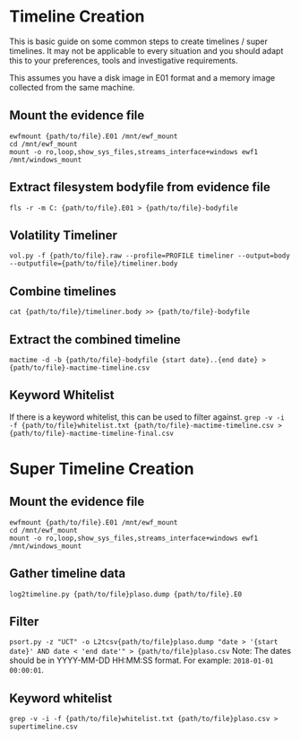 # Timeline Creation
This is basic guide on some common steps to create timelines / super timelines.
It may not be applicable to every situation and you should adapt this to your preferences, tools and investigative requirements.

This assumes you have a disk image in E01 format and a memory image collected from the same machine.

## Mount the evidence file
```shell
ewfmount {path/to/file}.E01 /mnt/ewf_mount
cd /mnt/ewf_mount
mount -o ro,loop,show_sys_files,streams_interface+windows ewf1 /mnt/windows_mount
```

## Extract filesystem bodyfile from evidence file
```fls -r -m C: {path/to/file}.E01 > {path/to/file}-bodyfile```

## Volatility Timeliner
```vol.py -f {path/to/file}.raw --profile=PROFILE timeliner --output=body --outputfile={path/to/file}/timeliner.body```

## Combine timelines
```cat {path/to/file}/timeliner.body >> {path/to/file}-bodyfile```

## Extract the combined timeline
```mactime -d -b {path/to/file}-bodyfile {start date}..{end date} > {path/to/file}-mactime-timeline.csv```

## Keyword Whitelist
If there is a keyword whitelist, this can be used to filter against.
```grep -v -i -f {path/to/file}whitelist.txt {path/to/file}-mactime-timeline.csv > {path/to/file}-mactime-timeline-final.csv```

# Super Timeline Creation

## Mount the evidence file
```shell
ewfmount {path/to/file}.E01 /mnt/ewf_mount
cd /mnt/ewf_mount
mount -o ro,loop,show_sys_files,streams_interface+windows ewf1 /mnt/windows_mount
```

## Gather timeline data
```log2timeline.py {path/to/file}plaso.dump {path/to/file}.E0```

## Filter
```psort.py -z "UCT" -o L2tcsv{path/to/file}plaso.dump "date > '{start date}' AND date < 'end date'" > {path/to/file}plaso.csv```
Note: The dates should be in YYYY-MM-DD HH:MM:SS format. For example: `2018-01-01 00:00:01`.

## Keyword whitelist
```grep -v -i -f {path/to/file}whitelist.txt {path/to/file}plaso.csv > supertimeline.csv```


